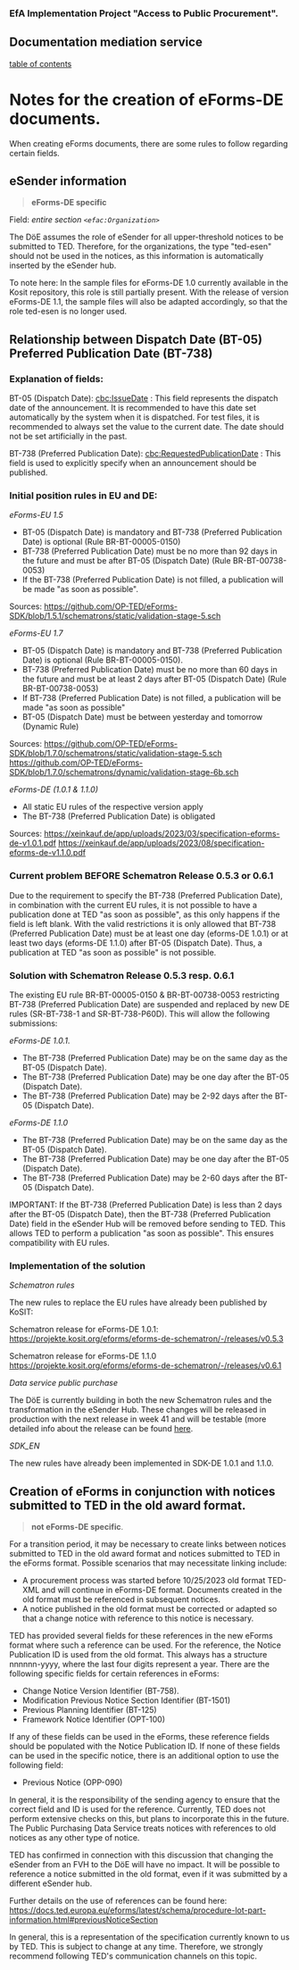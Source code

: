 ### EfA Implementation Project "Access to Public Procurement".
## Documentation mediation service
[table of contents](/documentation/documentation.md)
<br>

# Notes for the creation of eForms-DE documents.

When creating eForms documents, there are some rules to follow regarding certain fields.

## eSender information
>**eForms-DE specific**

Field: *entire section ``<efac:Organization>``*

The DöE assumes the role of eSender for all upper-threshold notices to be submitted to TED. Therefore, for the organizations, the type "ted-esen" should not be used in the notices, as this information is automatically inserted by the eSender hub.

To note here: In the sample files for eForms-DE 1.0 currently available in the Kosit repository, this role is still partially present. With the release of version eForms-DE 1.1, the sample files will also be adapted accordingly, so that the role ted-esen is no longer used.
<br>

## Relationship between Dispatch Date (BT-05) Preferred Publication Date (BT-738)

### Explanation of fields:

BT-05 (Dispatch Date): <cbc:IssueDate> : This field represents the dispatch date of the announcement. It is recommended to have this date set automatically by the system when it is dispatched. For test files, it is recommended to always set the value to the current date. The date should not be set artificially in the past.

BT-738 (Preferred Publication Date): <cbc:RequestedPublicationDate> : This field is used to explicitly specify when an announcement should be published.


### Initial position rules in EU and DE:

_eForms-EU 1.5_

- BT-05 (Dispatch Date) is mandatory and BT-738 (Preferred Publication Date) is optional (Rule BR-BT-00005-0150)
- BT-738 (Preferred Publication Date) must be no more than 92 days in the future and must be after BT-05 (Dispatch Date) (Rule BR-BT-00738-0053)
- If the BT-738 (Preferred Publication Date) is not filled, a publication will be made "as soon as possible".

Sources:
https://github.com/OP-TED/eForms-SDK/blob/1.5.1/schematrons/static/validation-stage-5.sch

_eForms-EU 1.7_

- BT-05 (Dispatch Date) is mandatory and BT-738 (Preferred Publication Date) is optional (Rule BR-BT-00005-0150).
- BT-738 (Preferred Publication Date) must be no more than 60 days in the future and must be at least 2 days after BT-05 (Dispatch Date) (Rule BR-BT-00738-0053)
- If BT-738 (Preferred Publication Date) is not filled, a publication will be made "as soon as possible"
- BT-05 (Dispatch Date) must be between yesterday and tomorrow (Dynamic Rule)

Sources:
https://github.com/OP-TED/eForms-SDK/blob/1.7.0/schematrons/static/validation-stage-5.sch
https://github.com/OP-TED/eForms-SDK/blob/1.7.0/schematrons/dynamic/validation-stage-6b.sch

_eForms-DE (1.0.1 & 1.1.0)_

- All static EU rules of the respective version apply
- The BT-738 (Preferred Publication Date) is obligated

Sources: https://xeinkauf.de/app/uploads/2023/03/specification-eforms-de-v1.0.1.pdf
https://xeinkauf.de/app/uploads/2023/08/specification-eforms-de-v1.1.0.pdf

### Current problem BEFORE Schematron Release 0.5.3 or 0.6.1

Due to the requirement to specify the BT-738 (Preferred Publication Date), in combination with the current EU rules, it is not possible to have a publication done at TED "as soon as possible", as this only happens if the field is left blank. With the valid restrictions it is only allowed that BT-738 (Preferred Publication Date) must be at least one day (eforms-DE 1.0.1) or at least two days (eforms-DE 1.1.0) after BT-05 (Dispatch Date). Thus, a publication at TED "as soon as possible" is not possible.


### Solution with Schematron Release 0.5.3 resp. 0.6.1

The existing EU rule BR-BT-00005-0150 & BR-BT-00738-0053 restricting BT-738 (Preferred Publication Date) are suspended and replaced by new DE rules (SR-BT-738-1 and SR-BT-738-P60D). This will allow the following submissions:

_eForms-DE 1.0.1_.
- The BT-738 (Preferred Publication Date) may be on the same day as the BT-05 (Dispatch Date).
- The BT-738 (Preferred Publication Date) may be one day after the BT-05 (Dispatch Date).
- The BT-738 (Preferred Publication Date) may be 2-92 days after the BT-05 (Dispatch Date).

_eForms-DE 1.1.0_

- The BT-738 (Preferred Publication Date) may be on the same day as the BT-05 (Dispatch Date).
- The BT-738 (Preferred Publication Date) may be one day after the BT-05 (Dispatch Date).
- The BT-738 (Preferred Publication Date) may be 2-60 days after the BT-05 (Dispatch Date).

IMPORTANT: If the BT-738 (Preferred Publication Date) is less than 2 days after the BT-05 (Dispatch Date), then the BT-738 (Preferred Publication Date) field in the eSender Hub will be removed before sending to TED. This allows TED to perform a publication "as soon as possible". This ensures compatibility with EU rules.

### Implementation of the solution

_Schematron rules_

The new rules to replace the EU rules have already been published by KoSIT:

Schematron release for eForms-DE 1.0.1:
https://projekte.kosit.org/eforms/eforms-de-schematron/-/releases/v0.5.3

Schematron release for eForms-DE 1.1.0
https://projekte.kosit.org/eforms/eforms-de-schematron/-/releases/v0.6.1


_Data service public purchase_

The DöE is currently building in both the new Schematron rules and the transformation in the eSender Hub. These changes will be released in production with the next release in week 41 and will be testable (more detailed info about the release can be found [here](https://github.com/EFA-FHB/ozg-vermittlungsdienst-doku/blob/main/Releases.md).

_SDK_EN_

The new rules have already been implemented in SDK-DE 1.0.1 and 1.1.0.

## Creation of eForms in conjunction with notices submitted to TED in the old award format.
>**not eForms-DE specific**.

For a transition period, it may be necessary to create links between notices submitted to TED in the old award format and notices submitted to TED in the eForms format. Possible scenarios that may necessitate linking include:
- A procurement process was started before 10/25/2023 old format TED-XML and will continue in eForms-DE format. Documents created in the old format must be referenced in subsequent notices.
- A notice published in the old format must be corrected or adapted so that a change notice with reference to this notice is necessary.

TED has provided several fields for these references in the new eForms format where such a reference can be used. For the reference, the Notice Publication ID is used from the old format. This always has a structure nnnnnn-yyyy, where the last four digits represent a year. There are the following specific fields for certain references in eForms:

- Change Notice Version Identifier (BT-758).
- Modification Previous Notice Section Identifier (BT-1501)
- Previous Planning Identifier (BT-125)
- Framework Notice Identifier (OPT-100)

If any of these fields can be used in the eForms, these reference fields should be populated with the Notice Publication ID. If none of these fields can be used in the specific notice, there is an additional option to use the following field:
- Previous Notice (OPP-090)

In general, it is the responsibility of the sending agency to ensure that the correct field and ID is used for the reference. Currently, TED does not perform extensive checks on this, but plans to incorporate this in the future. The Public Purchasing Data Service treats notices with references to old notices as any other type of notice.

TED has confirmed in connection with this discussion that changing the eSender from an FVH to the DöE will have no impact. It will be possible to reference a notice submitted in the old format, even if it was submitted by a different eSender hub.

Further details on the use of references can be found here: https://docs.ted.europa.eu/eforms/latest/schema/procedure-lot-part-information.html#previousNoticeSection

In general, this is a representation of the specification currently known to us by TED. This is subject to change at any time. Therefore, we strongly recommend following TED's communication channels on this topic.
